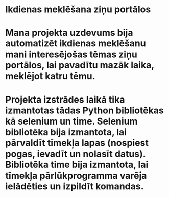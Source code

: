 # Ikdienas meklēšana ziņu portālos
# Mana projekta uzdevums bija automatizēt ikdienas meklēšanu mani interesējošas tēmas ziņu portālos, lai pavadītu mazāk laika, meklējot katru tēmu.
# Projekta izstrādes laikā tika izmantotas tādas Python bibliotēkas kā selenium un time. Selenium bibliotēka bija izmantota, lai pārvaldīt tīmekļa lapas (nospiest pogas, ievadīt un nolasīt datus). Bibliotēka time bija izmantota, lai tīmekļa pārlūkprogramma varēja ielādēties un izpildīt komandas.